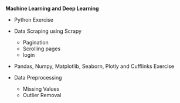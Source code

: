 **Machine Learning and Deep Learning**

  - Python Exercise
  
  - Data Scraping using Scrapy
      - Pagination
      - Scrolling pages
      - login 
  
  - Pandas, Numpy, Matplotlib, Seaborn, Plotly and Cufflinks Exercise
  
  - Data Preprocessing
      - Missing Values
      - Outlier Removal
      